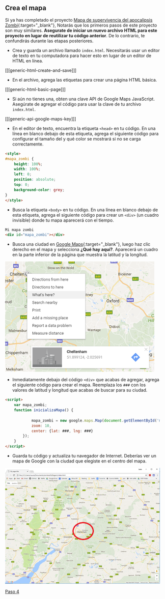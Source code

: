 ## Crea el mapa

Si ya has completado el proyecto [Mapa de supervivencia del apocalipsis Zombi](https://projects.raspberrypi.org/en/projects/zombie-apocalypse-map){:target="_blank"}, Notarás que los primeros pasos de este proyecto son muy similares. **Asegurate de iniciar un nuevo archivo HTML para este proyecto en lugar de reutilizar tu código anterior**. De lo contrario, te confundirás durante las etapas posteriores.

+ Crea y guarda un archivo llamado `index.html`. Necesitarás usar un editor de texto en tu computadora para hacer esto en lugar de un editor de HTML en línea.

[[[generic-html-create-and-save]]]

+ En el archivo, agrega las etiquetas para crear una página HTML básica.

[[[generic-html-basic-page]]]

+ Si aún no tienes una, obten una clave API de Google Maps JavaScript. Asegúrate de agregar el código para usar la clave de tu archivo `index.html`.

[[[generic-api-google-maps-key]]]

+ En el editor de texto, encuentra la etiqueta `<head>` en tu código. En una línea en blanco debajo de esta etiqueta, agrega el siguiente código para configurar el tamaño del y qué color se mostrará si no se carga correctamente.

```html
<style>
#mapa_zombi {
    height: 100%;
    width: 100%;
    left: 0;
    position: absolute;
    top: 0;  
    background-color: grey;
}
</style>
```

+ Busca la etiqueta `<body>` en tu código. En una línea en blanco debajo de esta etiqueta, agrega el siguiente código para crear un `<div>` (un cuadro invisible) donde tu mapa aparecerá con el tiempo.

```html
Mi mapa zombi
<div id="mapa_zombi"></div>
```

+ Busca una ciudad en [Google Maps](http://maps.google.com){:target="_blank"}, luego haz clic derecho en el mapa y selecciona **¿Qué hay aquí?**. Aparecerá un cuadro en la parte inferior de la página que muestra la latitud y la longitud.

![Encontrando la latitud y la longitud](images/whats-here.png)

+ Inmediatamente debajo del código `<div>` que acabas de agregar, agrega el siguiente código para crear el mapa. Reemplaza los `###` con los valores de latitud y longitud que acabas de buscar para su ciudad.

```html
<script>
    var mapa_zombi;
    function inicializaMapa() {

            mapa_zombi = new google.maps.Map(document.getElementById('mapa_zombi'), {
            zoom: 10,
            center: {lat: ###, lng: ###}
        });
    }
</script>
```

+ Guarda tu código y actualiza tu navegador de Internet. Deberías ver un mapa de Google con la ciudad que elegiste en el centro del mapa.

![Mapa centrado](images/centered-map.png)

[Paso 4](https://jolosan.github.io/encuentraZombi/es/step_4.html)